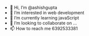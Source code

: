 - 👋 Hi, I’m @ashishgupta
- 👀 I’m interested in web development
- 🌱 I’m currently learning javaScript
- 💞️ I’m looking to collaborate on ...
- 📫 How to reach me 6392533381

<!---
ashishjaiho6/ashishjaiho6 is a ✨ special ✨ repository because its `README.md` (this file) appears on your GitHub profile.
You can click the Preview link to take a look at your changes.
--->
